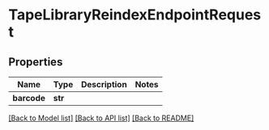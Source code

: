 # TapeLibraryReindexEndpointRequest


## Properties

Name | Type | Description | Notes
------------ | ------------- | ------------- | -------------
**barcode** | **str** |  | 

[[Back to Model list]](../README.md#models) [[Back to API list]](../README.md#api-endpoints) [[Back to README]](../README.md)


